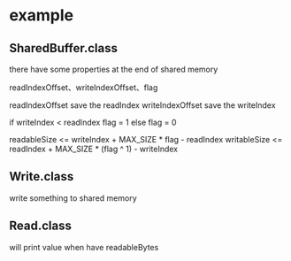 # example

## SharedBuffer.class
there have some properties at the end of shared memory

readIndexOffset、writeIndexOffset、flag

readIndexOffset save the readIndex
writeIndexOffset save the writeIndex

if writeIndex < readIndex
    flag = 1
else
    flag = 0

readableSize <= writeIndex + MAX_SIZE * flag - readIndex
writableSize <= readIndex + MAX_SIZE * (flag ^ 1) - writeIndex


## Write.class
write something to shared memory

## Read.class
will print value when have readableBytes